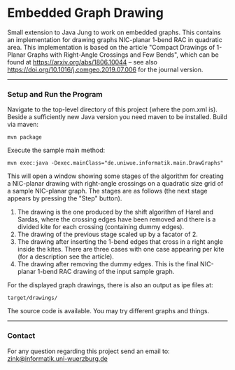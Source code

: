 # Embedded Graph Drawing
Small extension to Java Jung to work on embedded graphs.
This contains an implementation for drawing graphs NIC-planar 1-bend RAC in quadratic area.
This implementation is based on the article "Compact Drawings of 1-Planar Graphs with Right-Angle Crossings and Few Bends", which can be found at https://arxiv.org/abs/1806.10044 – see also https://doi.org/10.1016/j.comgeo.2019.07.006 for the journal version.

---------------------------------------

### Setup and Run the Program

Navigate to the top-level directory of this project (where the pom.xml is).
Beside a sufficiently new Java version you need maven to be installed.
Build via maven:

    mvn package

Execute the sample main method:

    mvn exec:java -Dexec.mainClass="de.uniwue.informatik.main.DrawGraphs"

This will open a window showing some stages of the algorithm for creating a NIC-planar drawing with right-angle crossings on a quadratic size grid of a sample NIC-planar graph.
The stages are as follows (the next stage appears by pressing the "Step" button).
1. The drawing is the one produced by the shift algorithm of Harel and Sardas, where the crossing edges have been removed and there is a divided kite for each crossing (containing dummy edges).
2. The drawing of the previous stage scaled up by a facator of 2.
3. The drawing after inserting the 1-bend edges that cross in a right angle inside the kites. There are three cases with one case appearing per kite (for a description see the article).
4. The drawing after removing the dummy edges. This is the final NIC-planar 1-bend RAC drawing of the input sample graph.

For the displayed graph drawings, there is also an output as ipe files at:

    target/drawings/

The source code is available.
You may try different graphs and things.

---------------------------------------

### Contact
For any question regarding this project send an email to: [zink@informatik.uni-wuerzburg.de](mailto:zink@informatik.uni-wuerzburg.de)
